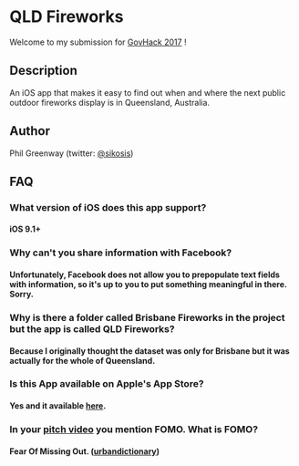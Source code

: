 # QLD Fireworks

Welcome to my submission for [GovHack 2017](http://govhack.org) !

## Description

An iOS app that makes it easy to find out when and where the next public outdoor fireworks display is in Queensland, Australia.

## Author

Phil Greenway (twitter: [@sikosis](https://twitter.com/sikosis))

## FAQ

### What version of iOS does this app support?

#### iOS 9.1+

### Why can't you share information with Facebook?

#### Unfortunately, Facebook does not allow you to prepopulate text fields with information, so it's up to you to put something meaningful in there. Sorry.

### Why is there a folder called Brisbane Fireworks in the project but the app is called QLD Fireworks?

#### Because I originally thought the dataset was only for Brisbane but it was actually for the whole of Queensland.

### Is this App available on Apple's App Store?

#### Yes and it available [here](https://itunes.apple.com/au/app/qld-fireworks/id1267664489).

### In your [pitch video](https://youtu.be/ujNKVBgv_Vs) you mention FOMO. What is FOMO?

#### Fear Of Missing Out. ([urbandictionary](http://www.urbandictionary.com/define.php?term=fomo))


